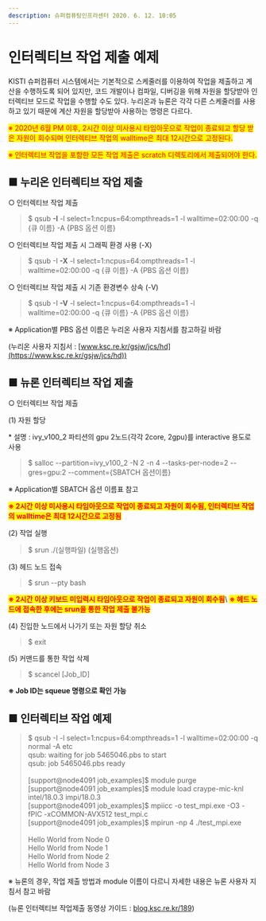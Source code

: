 ```yaml
---
description: 슈퍼컴퓨팅인프라센터 2020. 6. 12. 10:05
---
```


# 인터렉티브 작업 제출 예제

KISTI 슈퍼컴퓨터 시스템에서는 기본적으로 스케줄러를 이용하여 작업을 제출하고 계산을 수행하도록 되어 있지만, 코드 개발이나 컴파일, 디버깅을 위해 자원을 할당받아 인터렉티브 모드로 작업을 수행할 수도 있다. 누리온과 뉴론은 각각 다른 스케줄러를 사용하고 있기 때문에 계산 자원을 할당받아 사용하는 명령은 다르다.&#x20;

&#x20;<mark style="color:red;">※ 2020년 6월 PM 이후, 2시간 이상 미사용시 타임아웃으로 작업이 종료되고 할당 받은 자원이 회수되며 인터렉티브 작업의 walltime은 최대 12시간으로 고정된다.</mark>

&#x20;<mark style="color:red;">※ 인터렉티브 작업을 포함한 모든 작업 제출은 scratch 디렉토리에서 제출되어야 한다.</mark>



## ■ 누리온 인터렉티브 작업 제출

&#x20;○ 인터렉티브 작업 제출

> $ qsub **-I** -l select=1:ncpus=64:ompthreads=1 -l walltime=02:00:00 -q {큐 이름} -A {PBS 옵션 이름}



○ 인터렉티브 작업 제출 시 그래픽 환경 사용 (-X)

> $ qsub -I **-X** -l select=1:ncpus=64:ompthreads=1 -l walltime=02:00:00 -q {큐 이름} -A {PBS 옵션 이름}



○ 인터렉티브 작업 제출 시 기존 환경변수 상속 (-V)

> $ qsub -I **-V** -l select=1:ncpus=64:ompthreads=1 -l walltime=02:00:00 -q {큐 이름} -A {PBS 옵션 이름}

&#x20;※ Application별 PBS 옵션 이름은 누리온 사용자 지침서를 참고하길 바람

&#x20;   (누리온 사용자 지침서 : [www.ksc.re.kr/gsjw/jcs/hd](https://www.ksc.re.kr/gsjw/jcs/hd))



## ■ 뉴론 인터렉티브 작업 제출

&#x20;○ 인터렉티브 작업 제출

(1) 자원 할당

\* 설명 : ivy\_v100\_2 파티션의 gpu 2노드(각각 2core, 2gpu)를 interactive 용도로 사용

> &#x20;$ salloc --partition=ivy\_v100\_2 -N 2 -n 4 --tasks-per-node=2 --gres=gpu:2 --comment={SBATCH 옵션이름}&#x20;

※ Application별 SBATCH 옵션 이름표 참고

<mark style="color:red;">**※ 2시간 이상 미사용시 타임아웃으로 작업이 종료되고 자원이 회수됨, 인터렉티브 작업의 walltime은 최대 12시간으로 고정됨**</mark>



(2) 작업 실행

> &#x20;$ srun ./(실행파일) (실행옵션)&#x20;



(3) 헤드 노드 접속

> &#x20;$ srun --pty bash&#x20;

<mark style="color:red;">**※ 2시간 이상 키보드 미입력시 타임아웃으로 작업이 종료되고 자원이 회수됨**</mark>\ <mark style="color:red;"></mark><mark style="color:red;">**※ 헤드 노드에 접속한 후에는 srun을 통한 작업 제출 불가능**</mark>



(4) 진입한 노드에서 나가기 또는 자원 할당 취소

> &#x20;$ exit



(5) 커맨드를 통한 작업 삭제

> &#x20;$ scancel \[Job\_ID]

**※ Job ID는 squeue 명령으로 확인 가능**



## ■ 인터렉티브 작업 예제

> &#x20;$ qsub -I -l select=1:ncpus=64:ompthreads=1 -l walltime=02:00:00 -q normal -A etc\
> qsub: waiting for job 5465046.pbs to start\
> qsub: job 5465046.pbs ready\
> \
> \[support@node4091 job\_examples]$ module purge\
> \[support@node4091 job\_examples]$ module load craype-mic-knl intel/18.0.3 impi/18.0.3\
> \[support@node4091 job\_examples]$ mpiicc -o test\_mpi.exe -O3 -fPIC -xCOMMON-AVX512 test\_mpi.c\
> \[support@node4091 job\_examples]$ mpirun -np 4 ./test\_mpi.exe\
> \
> Hello World from Node 0\
> Hello World from Node 1\
> Hello World from Node 2\
> Hello World from Node 3

&#x20;※ 뉴론의 경우, 작업 제출 방법과 module 이름이 다르니 자세한 내용은 뉴론 사용자 지침서 참고 바람

&#x20;   (뉴론 인터렉티브 작업제출 동영상 가이드 : [blog.ksc.re.kr/189](https://blog.ksc.re.kr/189))
